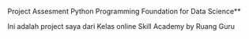 Project Assesment Python Programming Foundation for Data Science**

Ini adalah project saya dari Kelas online Skill Academy by Ruang Guru
